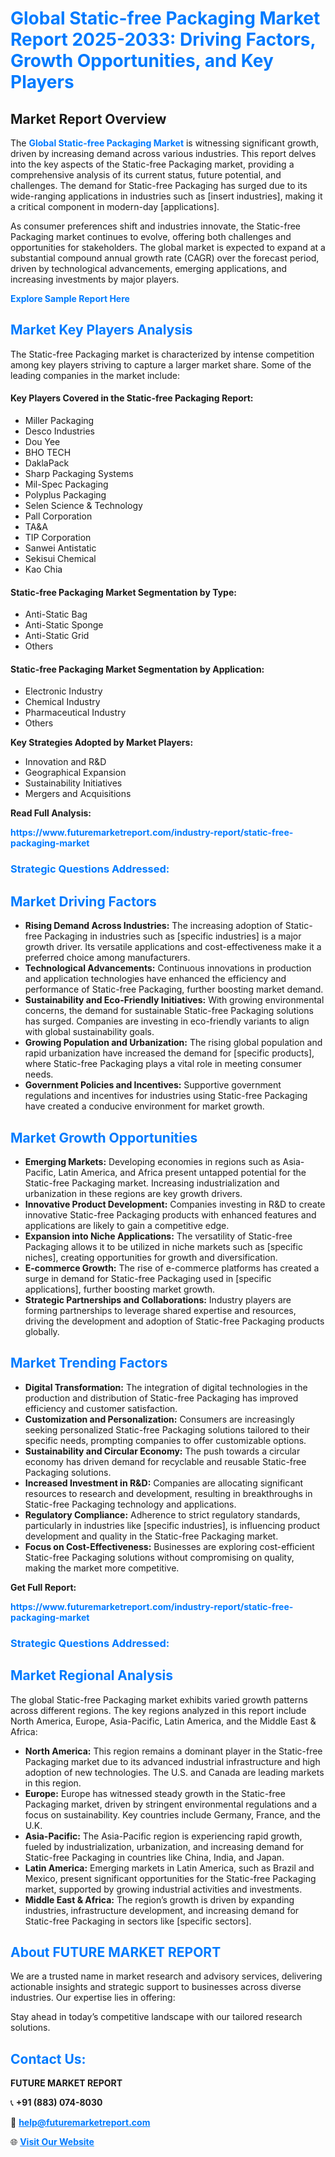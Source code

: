 <h1 style="color: #007BFF;">Global Static-free Packaging Market Report 2025-2033: Driving Factors, Growth Opportunities, and Key Players</h1>

<section id="overview">
<h2>Market Report Overview</h2>
<p>The <a href="https://www.futuremarketreport.com/industry-report/static-free-packaging-market" style="color: #007BFF; text-decoration: none;"><strong>Global Static-free Packaging Market</strong></a> is witnessing significant growth, driven by increasing demand across various industries. This report delves into the key aspects of the Static-free Packaging market, providing a comprehensive analysis of its current status, future potential, and challenges. The demand for Static-free Packaging has surged due to its wide-ranging applications in industries such as [insert industries], making it a critical component in modern-day [applications].</p>
<p>As consumer preferences shift and industries innovate, the Static-free Packaging market continues to evolve, offering both challenges and opportunities for stakeholders. The global market is expected to expand at a substantial compound annual growth rate (CAGR) over the forecast period, driven by technological advancements, emerging applications, and increasing investments by major players.</p>
</section>

<section id="overview">
<p><a href="https://www.futuremarketreport.com/request-sample/reportId=41906" style="color: #007BFF; text-decoration: none;"><strong>Explore Sample Report Here</strong></a></p>
</section>

<section id="key-players">
<h2 style="color: #007BFF;">Market Key Players Analysis</h2>
<p>The Static-free Packaging market is characterized by intense competition among key players striving to capture a larger market share. Some of the leading companies in the market include:</p>
<h4>Key Players Covered in the Static-free Packaging Report:</h4>
<ul><li>Miller Packaging</li><li>Desco Industries</li><li>Dou Yee</li><li>BHO TECH</li><li>DaklaPack</li><li>Sharp Packaging Systems</li><li>Mil-Spec Packaging</li><li>Polyplus Packaging</li><li>Selen Science &amp; Technology</li><li>Pall Corporation</li><li>TA&amp;A</li><li>TIP Corporation</li><li>Sanwei Antistatic</li><li>Sekisui Chemical</li><li>Kao Chia</li></ul>
<h4>Static-free Packaging Market Segmentation by Type:</h4>
<ul><li>Anti-Static Bag</li><li>Anti-Static Sponge</li><li>Anti-Static Grid</li><li>Others</li></ul>

<h4>Static-free Packaging Market Segmentation by Application:</h4>
<ul><li>Electronic Industry</li><li>Chemical Industry</li><li>Pharmaceutical Industry</li><li>Others</li></ul>
<p><strong>Key Strategies Adopted by Market Players:</strong></p>
<ul>
<li>Innovation and R&D</li>
<li>Geographical Expansion</li>
<li>Sustainability Initiatives</li>
<li>Mergers and Acquisitions</li>
</ul>
</section>

<section>
<p><strong>Read Full Analysis: </strong></p><a href="https://www.futuremarketreport.com/industry-report/static-free-packaging-market" style="color: #007BFF; text-decoration: none;"><strong>https://www.futuremarketreport.com/industry-report/static-free-packaging-market</strong></a>
<h3 style="color: #007BFF;">Strategic Questions Addressed:</h3>
</section>

<section id="driving-factors">
<h2 style="color: #007BFF;">Market Driving Factors</h2>
<ul>
<li><strong>Rising Demand Across Industries:</strong> The increasing adoption of Static-free Packaging in industries such as [specific industries] is a major growth driver. Its versatile applications and cost-effectiveness make it a preferred choice among manufacturers.</li>
<li><strong>Technological Advancements:</strong> Continuous innovations in production and application technologies have enhanced the efficiency and performance of Static-free Packaging, further boosting market demand.</li>
<li><strong>Sustainability and Eco-Friendly Initiatives:</strong> With growing environmental concerns, the demand for sustainable Static-free Packaging solutions has surged. Companies are investing in eco-friendly variants to align with global sustainability goals.</li>
<li><strong>Growing Population and Urbanization:</strong> The rising global population and rapid urbanization have increased the demand for [specific products], where Static-free Packaging plays a vital role in meeting consumer needs.</li>
<li><strong>Government Policies and Incentives:</strong> Supportive government regulations and incentives for industries using Static-free Packaging have created a conducive environment for market growth.</li>
</ul>
</section>

<section id="growth-opportunities">
<h2 style="color: #007BFF;">Market Growth Opportunities</h2>
<ul>
<li><strong>Emerging Markets:</strong> Developing economies in regions such as Asia-Pacific, Latin America, and Africa present untapped potential for the Static-free Packaging market. Increasing industrialization and urbanization in these regions are key growth drivers.</li>
<li><strong>Innovative Product Development:</strong> Companies investing in R&D to create innovative Static-free Packaging products with enhanced features and applications are likely to gain a competitive edge.</li>
<li><strong>Expansion into Niche Applications:</strong> The versatility of Static-free Packaging allows it to be utilized in niche markets such as [specific niches], creating opportunities for growth and diversification.</li>
<li><strong>E-commerce Growth:</strong> The rise of e-commerce platforms has created a surge in demand for Static-free Packaging used in [specific applications], further boosting market growth.</li>
<li><strong>Strategic Partnerships and Collaborations:</strong> Industry players are forming partnerships to leverage shared expertise and resources, driving the development and adoption of Static-free Packaging products globally.</li>
</ul>
</section>

<section id="trending-factors">
<h2 style="color: #007BFF;">Market Trending Factors</h2>
<ul>
<li><strong>Digital Transformation:</strong> The integration of digital technologies in the production and distribution of Static-free Packaging has improved efficiency and customer satisfaction.</li>
<li><strong>Customization and Personalization:</strong> Consumers are increasingly seeking personalized Static-free Packaging solutions tailored to their specific needs, prompting companies to offer customizable options.</li>
<li><strong>Sustainability and Circular Economy:</strong> The push towards a circular economy has driven demand for recyclable and reusable Static-free Packaging solutions.</li>
<li><strong>Increased Investment in R&D:</strong> Companies are allocating significant resources to research and development, resulting in breakthroughs in Static-free Packaging technology and applications.</li>
<li><strong>Regulatory Compliance:</strong> Adherence to strict regulatory standards, particularly in industries like [specific industries], is influencing product development and quality in the Static-free Packaging market.</li>
<li><strong>Focus on Cost-Effectiveness:</strong> Businesses are exploring cost-efficient Static-free Packaging solutions without compromising on quality, making the market more competitive.</li>
</ul>
</section>

<section>
<p><strong>Get Full Report: </strong></p><a href="https://www.futuremarketreport.com/industry-report/static-free-packaging-market" style="color: #007BFF; text-decoration: none;"><strong>https://www.futuremarketreport.com/industry-report/static-free-packaging-market</strong></a>
<h3 style="color: #007BFF;">Strategic Questions Addressed:</h3>
</section>


<section id="regional-analysis">
<h2 style="color: #007BFF;">Market Regional Analysis</h2>
<p>The global Static-free Packaging market exhibits varied growth patterns across different regions. The key regions analyzed in this report include North America, Europe, Asia-Pacific, Latin America, and the Middle East & Africa:</p>
<ul>
<li><strong>North America:</strong> This region remains a dominant player in the Static-free Packaging market due to its advanced industrial infrastructure and high adoption of new technologies. The U.S. and Canada are leading markets in this region.</li>
<li><strong>Europe:</strong> Europe has witnessed steady growth in the Static-free Packaging market, driven by stringent environmental regulations and a focus on sustainability. Key countries include Germany, France, and the U.K.</li>
<li><strong>Asia-Pacific:</strong> The Asia-Pacific region is experiencing rapid growth, fueled by industrialization, urbanization, and increasing demand for Static-free Packaging in countries like China, India, and Japan.</li>
<li><strong>Latin America:</strong> Emerging markets in Latin America, such as Brazil and Mexico, present significant opportunities for the Static-free Packaging market, supported by growing industrial activities and investments.</li>
<li><strong>Middle East & Africa:</strong> The region’s growth is driven by expanding industries, infrastructure development, and increasing demand for Static-free Packaging in sectors like [specific sectors].</li>
</ul>
</section>

<footer>
<h2 style="color: #007BFF;">About FUTURE MARKET REPORT</h2>
<p>We are a trusted name in market research and advisory services, delivering actionable insights and strategic support to businesses across diverse industries. Our expertise lies in offering:</p>

<p>Stay ahead in today’s competitive landscape with our tailored research solutions.</p>

<h2 style="color: #007BFF;">Contact Us:</h2>
<p><strong>FUTURE MARKET REPORT</strong></p>
<p>📞 <strong>+91 (883) 074-8030</strong></p>
<p>📧 <strong><a href="mailto:help@futuremarketreport.com" style="color: #007BFF;">help@futuremarketreport.com</a></strong></p>
<p>🌐 <strong><a href="https://www.futuremarketreport.com/" style="color: #007BFF;">Visit Our Website</a></strong></p>
</footer>